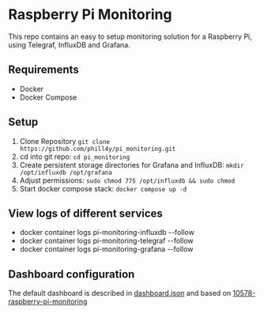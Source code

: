 # Raspberry Pi Monitoring
This repo contains an easy to setup monitoring solution for a Raspberry Pi, using Telegraf, InfluxDB and Grafana.

## Requirements

* Docker
* Docker Compose

## Setup

1. Clone Repository `git clone https://github.com/phill4y/pi_monitoring.git`
2. cd into git repo: `cd pi_monitoring`
3. Create persistent storage directories for Grafana and InfluxDB: `mkdir /opt/influxdb /opt/grafana`
4. Adjust permissions: `sudo chmod 775 /opt/influxdb && sudo chmod`
5. Start docker compose stack: `docker compose up -d`

## View logs of different services

* docker container logs pi-monitoring-influxdb --follow
* docker container logs pi-monitoring-telegraf --follow
* docker container logs pi-monitoring-grafana --follow

## Dashboard configuration

The default dashboard is described in [dashboard.json](./dashboards/dashboard.json) and based on [10578-raspberry-pi-monitoring](https://grafana.com/grafana/dashboards/10578-raspberry-pi-monitoring/)
